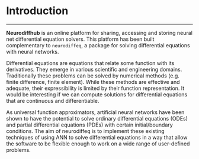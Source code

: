# Introduction
---

**Neurodiffhub** is an online platform for sharing, accessing and storing neural net differential equation solvers. This platform has been built complementary to `neurodiffeq`, a package for solving differential equations with neural networks. 

Differential equations are equations that relate some function with its derivatives. They emerge in various scientific and engineering domains. Traditionally these problems can be solved by numerical methods (e.g. finite difference, finite element). While these methods are effective and adequate, their expressibility is limited by their function representation. It would be interesting if we can compute solutions for differential equations that are continuous and differentiable.

As universal function approximators, artificial neural networks have been shown to have the potential to solve ordinary differential equations (ODEs) and partial differential equations (PDEs) with certain initial/boundary conditions. The aim of neurodiffeq is to implement these existing techniques of using ANN to solve differential equations in a way that allow the software to be flexible enough to work on a wide range of user-defined problems.
